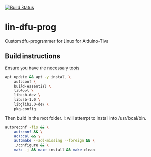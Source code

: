 [![Build Status](https://travis-ci.org/jakeson21/tiva-dfu-prog-linux)](https://travis-ci.org/jakeson21/tiva-dfu-prog-linux)

# lin-dfu-prog

Custom dfu-programmer for Linux for Arduino-Tiva

## Build instructions

Ensure you have the necessary tools

``` bash
apt update && apt -y install \
    autoconf \
    build-essential \
    libtool \
    libusb-dev \
    libusb-1.0 \
    libglib2.0-dev \
    pkg-config
```

Then build in the root folder. It will attempt to install into /usr/local/bin.

``` bash
autoreconf -fis && \
    autoconf && \
    aclocal && \
    automake --add-missing --foreign && \
    ./configure && \
    make -j && make install && make clean
```

